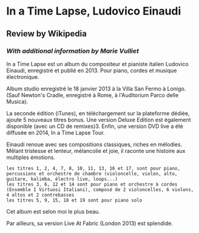 # In a Time Lapse, Ludovico Einaudi

## Review by Wikipedia

### *With additional information by Marie Vulliet*



In a Time Lapse est un album du compositeur et pianiste italien Ludovico Einaudi, enregistré et publié en 2013.
Pour piano, cordes et musique électronique.

Album studio enregistré le 18 janvier 2013 à la Villa San Fermo à Lonigo. (Sauf Newton's Cradle, enregistré à Rome, à l'Auditorium Parco delle Musica).

La seconde édition (iTunes), en téléchargement sur la plateforme dédiée, ajoute 5 nouveaux titres bonus. Une version Deluxe Edition est également disponible (avec un CD de remixes)3. Enfin, une version DVD live a été diffusée en 2014, In a Time Lapse Tour.

Einaudi renoue avec ses compositions classiques, riches en mélodies. Mêlant tristesse et lenteur, mélancolie et joie, il raconte une histoire aux multiples émotions.

    les titres 1, 2, 4, 7, 8, 10, 11, 13, 16 et 17, sont pour piano, percussions et orchestre de chambre (violoncelle, violon, alto, guitare, kalimba, électro live, loops...)
    les titres 3, 6, 12 et 14 sont pour piano et orchestre à cordes (Ensemble I Virtuosi Italiani), composé de 2 violoncelles, 6 violons, 4 altos et 2 contrebasses
    les titres 5, 9, 15, 18 et 19 sont pour piano solo

Cet album est selon moi le plus beau.

Par ailleurs, sa version Live At Fabric (London 2013) est splendide.
